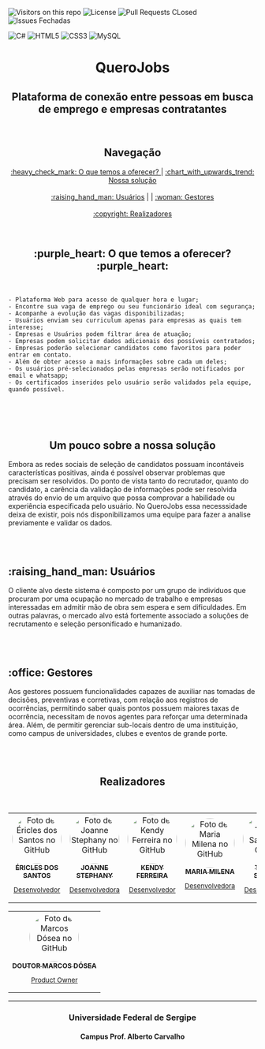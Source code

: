 ![Visitors on this repo](https://visitor-badge-reloaded.herokuapp.com/badge?page_id=marcosdosea.QueroJobs&color=55acb7&style=for-the-badge&logo=Github)
![License](https://img.shields.io/github/license/marcosdosea/QueroJobs?color=Blue&style=for-the-badge)
![Pull Requests CLosed](https://img.shields.io/github/issues-pr-closed/marcosdosea/QueroJObs?color=green&style=for-the-badge)
![Issues Fechadas](https://img.shields.io/github/issues-closed-raw/marcosdosea/QueroJobs?color=purple&style=for-the-badge)

![C#](https://img.shields.io/badge/Csharp-%23007ACC.svg?style=for-the-badge&logo=Csharp&logoColor=white)
![HTML5](https://img.shields.io/badge/html5-%23E34F26.svg?style=for-the-badge&logo=html5&logoColor=white)
![CSS3](https://img.shields.io/badge/css3-%231572B6.svg?style=for-the-badge&logo=css3&logoColor=white)
![MySQL](https://img.shields.io/badge/mysql-%23316192.svg?style=for-the-badge&logo=mysql&logoColor=white)

<h1 align=center> QueroJobs </h1>

<h2 align=center id="objetivo">  Plataforma de conexão entre pessoas em busca de emprego e empresas contratantes </h2>

<br>

<h2 align=center> Navegação </h2>
<p align="center">
 <a href="#objetivo"> :heavy_check_mark: O que temos a oferecer? </a> |
 <a href="#solucao"> :chart_with_upwards_trend: Nossa solução </a>  <br><br>
 <a href="#usuarios"> :raising_hand_man: Usuários</a> | |
 <a href="#gestores"> :woman: Gestores</a>  <br><br>
 <a href="#autor"> 	:copyright: Realizadores</a>
</p>


<br>
<h2 align=center id="objetivo">  :purple_heart: O que temos a oferecer? :purple_heart:</h2>
<br>

    - Plataforma Web para acesso de qualquer hora e lugar;
    - Encontre sua vaga de emprego ou seu funcionário ideal com segurança; 
    - Acompanhe a evolução das vagas disponibilizadas;
    - Usuários enviam seu curriculum apenas para empresas as quais tem interesse;
    - Empresas e Usuários podem filtrar área de atuação;
    - Empresas podem solicitar dados adicionais dos possíveis contratados;
    - Empresas poderão selecionar candidatos como favoritos para poder entrar em contato. 
    - Além de obter acesso a mais informações sobre cada um deles;
    - Os usuários pré-selecionados pelas empresas serão notificados por email e whatsapp;
    - Os certificados inseridos pelo usuário serão validados pela equipe, quando possível.


<br><br><br>


<h2 align=center id="solucao"> Um pouco sobre a nossa solução </h2>

   Embora as redes sociais de seleção de candidatos possuam incontáveis características positivas, ainda é possível observar problemas que precisam ser resolvidos. Do ponto de vista tanto do recrutador, quanto do candidato, a carência da validação de informações pode ser resolvida através do envio de um arquivo que possa comprovar a habilidade ou experiência especificada pelo usuário. No QueroJobs essa necesssidade deixa de existir, pois nós disponibilizamos uma equipe para fazer a analise previamente e validar os dados.

<br><br>

<h2 id="usuarios">  :raising_hand_man: Usuários</h2>

   O cliente alvo deste sistema é composto por um grupo de indivíduos que procuram por uma ocupação no mercado de trabalho e empresas interessadas em admitir mão de obra sem espera e sem dificuldades. Em outras palavras, o mercado alvo está fortemente associado a soluções de recrutamento e seleção personificado e humanizado.

<br><br>

<h2 id="gestores">:office: Gestores</h2>

   Aos gestores possuem funcionalidades capazes de auxiliar nas tomadas de decisões, preventivas e corretivas, com relação aos registros de ocorrências, permitindo saber quais pontos possuem maiores taxas de ocorrência, necessitam de novos agentes para reforçar uma determinada área. Além, de permitir gerenciar sub-locais dentro de uma instituição, como campus de universidades, clubes e eventos de grande porte.

<br><br>


<h2 id="autor" align=center>Realizadores </h2>
<br>
<table align="center">
  <tr>
    <td align="center">
      <a href="https://github.com/Ericles-Porty" target="_blank">
        <img style="border-radius:100px;" src="https://avatars.githubusercontent.com/u/67772327?v=4" width="100px;" alt="Foto de Éricles dos Santos no GitHub"/><br>
        <sub>
          <b>ÉRICLES DOS SANTOS</b>
          <p>Desenvolvedor</p>
        </sub>
      </a>
    </td>
    <td align="center">
      <a href="https://github.com/joannestephany" target="_blank">
        <img style="border-radius:100px;" src="https://avatars.githubusercontent.com/u/58868281?v=4"  width="100px;" alt="Foto de Joanne Stephany no GitHub"/><br>
        <sub>
          <b>JOANNE STEPHANY</b>
          <p>Desenvolvedora</p>
        </sub>
      </a>
    </td>
    <td align="center">
      <a href="https://github.com/Kendy619" target="_blank">
        <img style="border-radius:100px;" src="https://avatars.githubusercontent.com/u/68467958?v=4" target="_blank"  width="100px;" alt="Foto de Kendy Ferreira no GitHub"/><br>
        <sub>
          <b>KENDY FERREIRA</b>
          <p>Desenvolvedor</p>
        </sub>
      </a>
    </td>
    <td align="center" >
      <a href="https://github.com/MariaMilena" target="_blank">
        <img style="border-radius:100px;" src="https://avatars.githubusercontent.com/u/65188572?v=4" target="_blank"  width="100px;" alt="Foto de Maria Milena no GitHub"/><br>
        <sub>
          <b>MARIA MILENA</b>
          <p>Desenvolvedora</p>
        </sub>
      </a>
    </td>
    <td align="center">
      <a href="https://github.com/XxthiagoboyXx" target="_blank">
        <img style="border-radius:100px;" src="https://avatars.githubusercontent.com/u/72053163?v=4" width="100px;" alt="Foto de Thiago Santos no GitHub"/><br>
        <sub>
          <b>THIAGO SANTOS</b>
          <p>Desenvolvedor</p>
        </sub>
      </a>
    </td>
  </tr>
</table>
<table align="center">
  <tr>
    <td align="center">
      <a href="https://github.com/marcosdosea" target="_blank">
        <img style="border-radius:100px;" src="https://avatars.githubusercontent.com/u/7799935?v=4" target="_blank" width="100px;" alt="Foto de Marcos Dósea no GitHub"/><br>
        <sub>
          <b>DOUTOR MARCOS DÓSEA</b>
          <p>Product Owner</p>
        </sub>
      </a>
    </td>
   </tr>
</table>


***
<h3  align=center>Universidade Federal de Sergipe</h3>
<h4  align=center>Campus Prof. Alberto Carvalho</h4>


